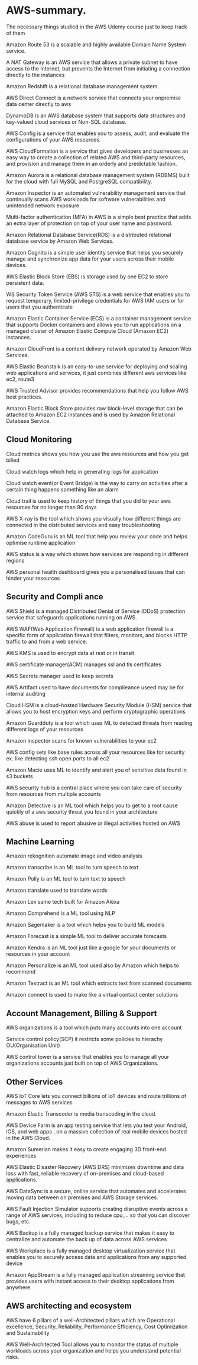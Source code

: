 # AWS-summary.
The necessary things studied in the AWS Udemy course just to keep track of them

Amazon Route 53 is a scalable and highly available Domain Name System service. 

A NAT Gateway is an AWS service that allows a private subnet to have access to the Internet, but prevents the Internet from initiating a connection directly to the instances

Amazon Redshift is a relational database management system. 

AWS Direct Connect is a network service that connects your onpremise data center directly to aws   

DynamoDB is an AWS database system that supports data structures and key-valued cloud services or Non-SQL database.

AWS Config is a service that enables you to assess, audit, and evaluate the configurations of your AWS resources.

AWS CloudFormation is a service that gives developers and businesses an easy way to create a collection of related AWS and third-party resources, and provision and manage them in an orderly and predictable fashion.

Amazon Aurora is a relational database management system (RDBMS) built for the cloud with full MySQL and PostgreSQL compatibility. 

Amazon Inspector is an automated vulnerability management service that continually scans AWS workloads for software vulnerabilities and unintended network exposure

Multi-factor authentication (MFA) in AWS is a simple best practice that adds an extra layer of protection on top of your user name and password.

Amazon Relational Database Service(RDS) is a distributed relational database service by Amazon Web Services.

Amazon Cognito is a simple user identity service that helps you securely manage and synchronize app data for your users across their mobile devices.

AWS Elastic Block Store (EBS) is storage used by one EC2 to store persistent data. 

WS Security Token Service (AWS STS) is a web service that enables you to request temporary, limited-privilege credentials for AWS IAM users or for users that you authenticate 

Amazon Elastic Container Service (ECS) is a container management service that supports Docker containers and allows you to run applications on a managed cluster of Amazon Elastic Compute Cloud (Amazon EC2) instances.

Amazon CloudFront is a content delivery network operated by Amazon Web Services.

AWS Elastic Beanstalk is an easy-to-use service for deploying and scaling web applications and services, it just combines different aws services like ec2, route3

AWS Trusted Advisor provides recommendations that help you follow AWS best practices.

Amazon Elastic Block Store provides raw block-level storage that can be attached to Amazon EC2 instances and is used by Amazon Relational Database Service.

## Cloud Monitoring

Cloud metrics shows you how you use the aws resources and how you get billed 

Cloud watch logs which help in generating logs for application

Cloud watch event(or Event Bridge) is the way to carry on activities after a certain thing happens something like an alarm 

Cloud trail is used to keep history of things that you did to your aws resources for no longer than 90 days 

AWS X-ray is the tool which shows you visually how different things are connected in the distributed services and easy troubleshooting

Amazon CodeGuru is an ML tool that help you review your code and helps optimise runtime application

AWS status is a way which shows how services are responding in different regions 

AWS personal health dashboard gives you a personalised issues that can hinder your resources

## Security and Compli ance

AWS Shield is a managed Distributed Denial of Service (DDoS) protection service that safeguards applications running on AWS.

AWS WAF(Web Application Firewall) is a web application firewall is a specific form of application firewall that filters, monitors, and blocks HTTP traffic to and from a web service.

AWS KMS is used to encrypt data at rest or in transit

AWS certificate manager(ACM) manages ssl and tls certificates

AWS Secrets manager used to keep secrets 

AWS Artifact used to have documents for complieance useed may be for internal auditing

Cloud HSM is a cloud-hosted Hardware Security Module (HSM) service that allows you to host encryption keys and perform cryptographic operations 

Amazon Guardduty is a tool which uses ML to detected threats from reading different logs of your resources 

Amazon inspector scans for known vulnerabilities to your ec2

AWS config sets like base rules across all your resources like for security ex. like detecting ssh open ports to all ec2 

Amazon Macie uses ML to identify and alert you of sensitive data found in s3 buckets

AWS security hub is a central place where you can take care of security from resources from  multiple accounts

Amazon Detective is an ML tool which helps you to get to a root cause quickly of a aws security threat you found in your architecture

AWS abuse is used to report abusive or illegal activities hosted on AWS

## Machine Learning

Amazon rekognition automate image and video analysis

Amazon transcribe is an ML tool to turn speech to text

Amazon Polly is an ML tool to turn text to speech

Amazon translate used to translate words

Amazon Lex same tech built for Amazon Alexa

Amazon Comprehend is a ML tool using NLP 

Amazon Sagemaker is a tool which helps you to build ML models

Amazon Forecast is a simple ML tool to deliver accurate forecasts

Amazon Kendra is an ML tool just like a google for your documents or resources in your account 

Amazon Personalize is an ML tool used also by Amazon which helps to recommend

Amazon Textract is an ML tool which extracts text from scanned documents

Amazon connect is used to make like a virtual contact center solutions

## Account Management, Billing & Support 

AWS organizations is a tool which puts many accounts into one account

Service control policy(SCP) it restricts some policies to hierachy OU(Organisation Unit)

AWS control tower is a service that enables you to manage all your organizations accounts just built on top of AWS Organizations.

## Other Services

AWS IoT Core lets you connect billions of IoT devices and route trillions of messages to AWS services 

Amazon Elastic Transcoder is media transcoding in the cloud.

AWS Device Farm is an app testing service that lets you test your Android, iOS, and web apps , on a massive collection of real mobile devices hosted in the AWS Cloud.

Amazon Sumerian makes it easy to create engaging 3D front-end experiences 

AWS Elastic Disaster Recovery (AWS DRS) minimizes downtime and data loss with fast, reliable recovery of on-premises and cloud-based applications.

AWS DataSync is a secure, online service that automates and accelerates moving data between on premises and AWS Storage services.

AWS Fault Injection Simulator supports creating disruptive events across a range of AWS services, including to reduce cpu,... so that you can discover bugs, etc.

AWS Backup is a fully managed backup service that makes it easy to centralize and automate the back up of data across AWS services

AWS Workplace is a fully managed desktop virtualization service that enables you to securely access data and applications from any supported device

Amazon AppStream is a fully managed application streaming service that provides users with instant access to their desktop applications from anywhere.

## AWS architecting and ecosystem

AWS have 6 pillars of a well-Architected pillars which are  Operational excellence, Security, Reliability, Performance Efficiency, Cost Optimization and Sustainability

AWS Well-Architected Tool allows you to monitor the status of multiple workloads across your organization and helps you understand potential risks. 
